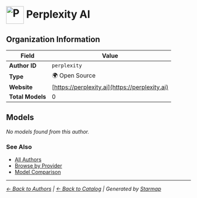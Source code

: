 # <img src="https://raw.githubusercontent.com/agentstation/starmap/master/internal/embedded/logos/perplexity.svg" alt="Perplexity AI logo" width="48" height="48" style="vertical-align: middle;"> Perplexity AI
  
  
  
## Organization Information
  
| Field | Value |
|---------|---------|
| **Author ID** | `perplexity` |
| **Type** | 🌍 Open Source |
| **Website** | [https://perplexity.ai](https://perplexity.ai) |
| **Total Models** | 0 |

  
## Models
  
*No models found from this author.*
  
### See Also
  
- [All Authors](../)
- [Browse by Provider](../../providers/)
- [Model Comparison](../../models/)
  
---
*_[← Back to Authors](../) | [← Back to Catalog](../../) | Generated by [Starmap](https://github.com/agentstation/starmap)_*